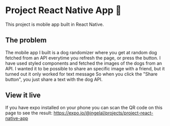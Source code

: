 # Project React Native App 📱

This project is mobile app built in React Native. 

## The problem

The mobile app I built is a dog randomizer where you get at random dog fetched from an API everytime you refresh the page, or press the button. I have used styled components and fetched the images of the dogs from an API. I wanted it to be possible to share an specific image with a friend, but it turned out it only worked for text message So when you click the "Share button", you just share a text with the dog API.

## View it live

If you have expo installed on your phone you can scan the QR code on this page to see the result: https://expo.io/@ingelal/projects/project-react-native-app
